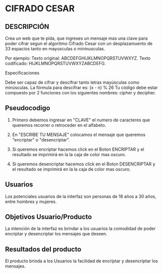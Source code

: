# **CIFRADO CESAR**

## DESCRIPCIÓN
Crea un web que te pida, que ingreses un mensaje mas una clave para poder cifrar segun el algoritmo Cifrado Cesar con un desplazamuento de 33 espacios tanto en mayusculas o mininusculas.

Por ejemplo:
Texto original: ABCDEFGHIJKLMNOPQRSTUVWXYZ.
Texto codificado: HIJKLMNOPQRSTUVWXYZABCDEFG.

Especificaciones

Debe ser capaz de cifrar y descifrar tanto letras mayúsculas como minúsculas. La fórmula para descifrar es: (x - n) % 26 Tu código debe estar compuesto por 2 funciones con los siguientes nombres: cipher y decipher.

## Pseudocodigo

 1. Primero debemos ingresar en "CLAVE" el numero de caracteres que queremos recorrer o retroceder en el alfabeto.
 
 2. En "ESCRIBE TU MENSAJE" colocamos el mensaje que queremos "encriptar" o "desencriptar".
 
 3. Si queremos encriptar hacemos click en el Boton ENCRIPTAR y el resultado se imprimirá en la la caja de color mas oscuro.
 
 4. Si queremos desencriptar hacemos click en el Boton DESENCRIPTAR y el resultado se imprimirá en la la caja de color mas oscuro.

 
 

## Usuarios

Los potenciales usuarios de la interfaz son personas de 18 años a 30 años, entre hombres y mujeres.

## Objetivos Usuario/Producto

La intención de la interfaz es brindar a los usuarios la
comodidad de poder encriptar y desencriptar los mensajes que deseen.

## Resultados del producto

 El producto brinda a los Usuarios la facilidad de encriptar y desencriptar los mensajes. 

